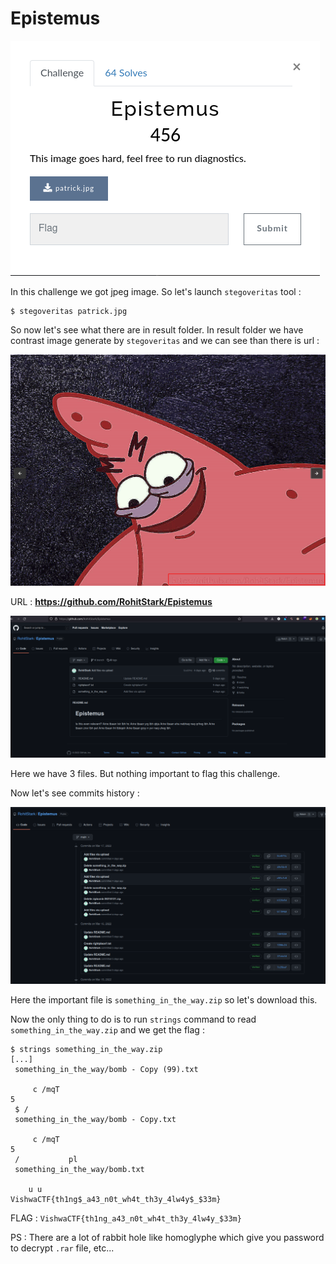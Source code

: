 # Epistemus

![](img/01.png)

In this challenge we got jpeg image.
So let's launch ``stegoveritas`` tool :

```
$ stegoveritas patrick.jpg
```

So now let's see what there are in result folder.
In result folder we have contrast image generate by ``stegoveritas`` and we can see than there is url :

![](img/02.png)

URL : **https://github.com/RohitStark/Epistemus**

![](img/03.png)

Here we have 3 files.
But nothing important to flag this challenge.

Now let's see commits history :

![](img/04.png)

Here the important file is `something_in_the_way.zip` so let's download this.

Now the only thing to do is to run `strings` command to read `something_in_the_way.zip` and we get the flag :

```
$ strings something_in_the_way.zip 
[...]
 something_in_the_way/bomb - Copy (99).txt
       
 	 c /mqT
5   
 $ /           
 something_in_the_way/bomb - Copy.txt
       
 	 c /mqT
5   
 /           pl
 something_in_the_way/bomb.txt
       
    u u 
VishwaCTF{th1ng$_a43_n0t_wh4t_th3y_4lw4y$_$33m}

```

FLAG : ``VishwaCTF{th1ng_a43_n0t_wh4t_th3y_4lw4y_$33m}``



PS : There are a lot of rabbit hole like homoglyphe which give you password to decrypt `.rar` file, etc...
